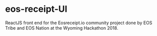 # eos-receipt-UI
ReactJS front end for the Eosreceipt.io community project done by EOS Tribe and EOS Nation at the Wyoming Hackathon 2018.
